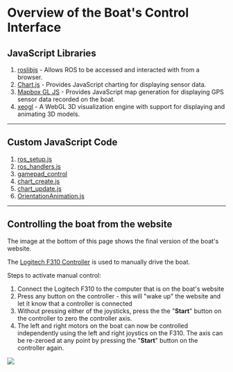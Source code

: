 
# Overview of the Boat's Control Interface #

## JavaScript Libraries ##
1. [roslibjs](http://wiki.ros.org/roslibjs) - Allows ROS to be accessed and interacted with from a browser.
1. [Chart.js](https://www.chartjs.org/) - Provides JavaScript charting for displaying sensor data.
1. [Mapbox GL JS](https://docs.mapbox.com/mapbox-gl-js/api/) - Provides JavaScript map generation for displaying GPS sensor data recorded on the boat.
1. [xeogl](https://xeogl.org/) - A WebGL 3D visualization engine with support for displaying and animating 3D models.

---
## Custom JavaScript Code ##
1. [ros_setup.js](src/ros_setup.js)
1. [ros_handlers.js](src/ros_handlers.js)
1. [gamepad_control](src/gamepad_control.js)
1. [chart_create.js](src/chart_create.js)
1. [chart_update.js](src/chart_update.js)
1. [OrientationAnimation.js](src/OrientationAnimation.js)

--- 
## Controlling the boat from the website ##
The image at the bottom of this page shows the final version of the boat's website. 

The [Logitech F310 Controller](https://www.logitechg.com/en-us/products/gamepads/f310-gamepad.html) is used to manually drive the boat.

Steps to activate manual control:
1. Connect the Logitech F310 to the computer that is on the boat's website
1. Press any button on the controller - this will "wake up" the website and let it know that a controller is connected
1. Without pressing either of the joysticks, press the the "**Start**" button on the controller to zero the controller axis. 
1. The left and right motors on the boat can now be controlled independently using the left and right joystics on the F310. The axis can be re-zeroed at any point by pressing the "**Start**" button on the controller again.  


![](../Images/FullBoat/Website_Screenshot.png)
